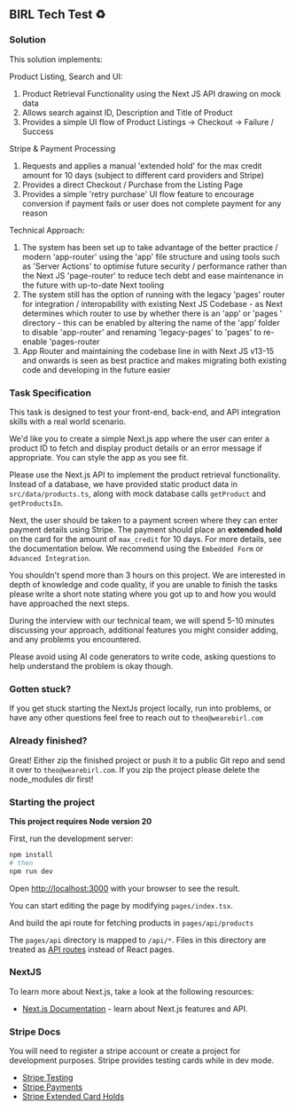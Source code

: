 ## BIRL Tech Test ♻️

### Solution

This solution implements:

Product Listing, Search and UI:
1. Product Retrieval Functionality using the Next JS API drawing on mock data
2. Allows search against ID, Description and Title of Product
3. Provides a simple UI flow of Product Listings -> Checkout -> Failure / Success

Stripe & Payment Processing
1. Requests and applies a manual 'extended hold' for the max credit amount for 10 days (subject to different card providers and Stripe)
2. Provides a direct Checkout / Purchase from the Listing Page
3. Provides a simple 'retry purchase' UI flow feature to encourage conversion if payment fails or user does not complete payment for any reason

Technical Approach:
1. The system has been set up to take advantage of the better practice / modern 'app-router' using the 'app' file structure and using tools such as 'Server Actions' to optimise future security / performance rather than the Next JS 'page-router' to reduce tech debt and ease maintenance in the future with up-to-date Next tooling
2. The system still has the option of running with the legacy 'pages' router for integration / interopability with existing Next JS Codebase - as Next determines which router to use by whether there is an 'app' or 'pages ' directory - this can be enabled by altering the name of the 'app' folder to disable 'app-router' and renaming 'legacy-pages' to 'pages' to re-enable 'pages-router
3. App Router and maintaining the codebase line in with Next JS v13-15 and onwards is seen as best practice and makes migrating both existing code and developing in the future easier


### Task Specification

This task is designed to test your front-end, back-end, and API integration skills with a real world scenario. 

We'd like you to create a simple Next.js app where the user can enter a product ID to fetch and display product details or an error message if appropriate. You can style the app as you see fit.

Please use the Next.js API to implement the product retrieval functionality. Instead of a database, we have provided static product data in `src/data/products.ts`, along with mock database calls `getProduct` and `getProductsIn`.

Next, the user should be taken to a payment screen where they can enter payment details using Stripe. The payment should place an **extended hold** on the card for the amount of `max_credit` for 10 days. For more details, see the documentation below. We recommend using the `Embedded Form` or `Advanced Integration`.

You shouldn't spend more than 3 hours on this project. We are interested in depth of knowledge and code quality, if you are unable to finish the tasks please write a short note stating where you got up to and how you would have approached the next steps.

During the interview with our technical team, we will spend 5-10 minutes discussing your approach, additional features you might consider adding, and any problems you encountered.

Please avoid using AI code generators to write code, asking questions to help understand the problem is okay though.

### Gotten stuck?

If you get stuck starting the NextJs project locally, run into problems, or have any other questions feel free to reach out to `theo@wearebirl.com`

### Already finished?
Great! Either zip the finished project or push it to a public Git repo and send it over to `theo@wearebirl.com`. If you zip the project please delete the node_modules dir first!

### Starting the project

**This project requires Node version 20**

First, run the development server:

```bash
npm install
# then
npm run dev
```

Open [http://localhost:3000](http://localhost:3000) with your browser to see the result.

You can start editing the page by modifying `pages/index.tsx`.

And build the api route for fetching products in `pages/api/products`

The `pages/api` directory is mapped to `/api/*`. Files in this directory are treated as [API routes](https://nextjs.org/docs/pages/building-your-application/routing/api-routes) instead of React pages.

### NextJS

To learn more about Next.js, take a look at the following resources:

- [Next.js Documentation](https://nextjs.org/docs) - learn about Next.js features and API.

### Stripe Docs 
You will need to register a stripe account or create a project for development purposes. 
Stripe provides testing cards while in dev mode.

- [Stripe Testing](https://stripe.com/docs/testing)
- [Stripe Payments](https://stripe.com/docs/payments)
- [Stripe Extended Card Holds](https://docs.stripe.com/payments/extended-authorization?platform=web&ui=embedded-form&client=react)

